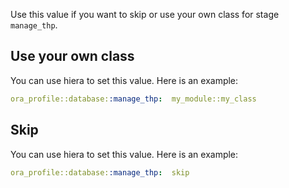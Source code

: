 Use this value if you want to skip or use your own class for stage `manage_thp`.

## Use your own class

You can use hiera to set this value. Here is an example:

```yaml
ora_profile::database::manage_thp:  my_module::my_class
```

## Skip

You can use hiera to set this value. Here is an example:

```yaml
ora_profile::database::manage_thp:  skip
```
